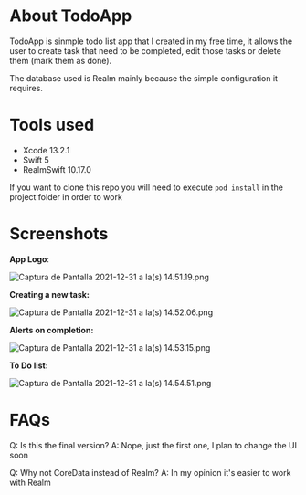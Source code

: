# About TodoApp

TodoApp is sinmple todo list app that I created in my free time, it allows the user to create task that need to be completed, edit those tasks or delete them (mark them as done).

The database used is Realm mainly because the simple configuration it requires.

# Tools used

* Xcode 13.2.1
* Swift 5
* RealmSwift 10.17.0

If you want to clone this repo you will need to execute `pod install` in the project folder in order to work

# Screenshots


**App Logo**:

![Captura de Pantalla 2021-12-31 a la(s) 14.51.19.png](:/e3af00af05734007914bbe3f771ddedc)

**Creating a new task:**

![Captura de Pantalla 2021-12-31 a la(s) 14.52.06.png](:/69780f5735664d21bfc7eeb678deec06)

**Alerts on completion:**

![Captura de Pantalla 2021-12-31 a la(s) 14.53.15.png](:/1cfa24f6ca9142e39830434e1006b970)

**To Do list:**

![Captura de Pantalla 2021-12-31 a la(s) 14.54.51.png](:/1449c92973534e0ab6e7680173334568)

# FAQs

Q: Is this the final version?
A: Nope, just the first one, I plan to change the UI soon

Q: Why not CoreData instead of Realm?
A: In my opinion it's easier to work with Realm



